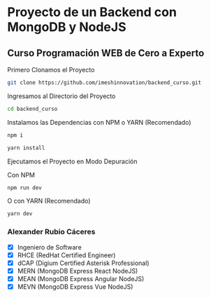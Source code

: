 # Proyecto de un Backend con MongoDB y NodeJS

## Curso Programación WEB de Cero a Experto

Primero Clonamos el Proyecto

```bash
git clone https://github.com/imeshinnovation/backend_curso.git 
```
Ingresamos al Directorio del Proyecto

```bash
cd backend_curso
```

Instalamos las Dependencias con NPM o YARN (Recomendado)

```bash
npm i
```

```bash
yarn install
```

Ejecutamos el Proyecto en Modo Depuración

Con NPM

```bash
npm run dev
```

O con YARN (Recomendado)

```bash
yarn dev
```



### Alexander Rubio Cáceres
- [x] Ingeniero de Software
- [x] RHCE (RedHat Certified Engineer)
- [x] dCAP (Digium Certified Asterisk Professional)
- [x] MERN (MongoDB Express React NodeJS)
- [x] MEAN (MongoDB Express Angular NodeJS)
- [x] MEVN (MongoDB Express Vue NodeJS)

[^1]: Email: sigueme.android@gmail.com
